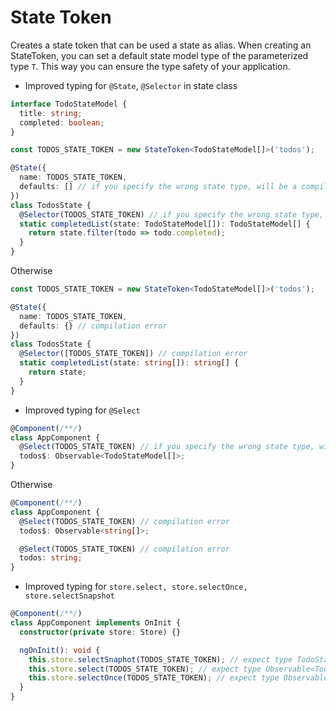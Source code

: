 # State Token

Creates a state token that can be used a state as alias. When creating an StateToken, you can set a default state model type of the parameterized type `T`. This way you can ensure the type safety of your application.

- Improved typing for `@State`, `@Selector` in state class

```ts
interface TodoStateModel {
  title: string;
  completed: boolean;
}

const TODOS_STATE_TOKEN = new StateToken<TodoStateModel[]>('todos');

@State({
  name: TODOS_STATE_TOKEN,
  defaults: [] // if you specify the wrong state type, will be a compilation error
})
class TodosState {
  @Selector(TODOS_STATE_TOKEN) // if you specify the wrong state type, will be a compilation error
  static completedList(state: TodoStateModel[]): TodoStateModel[] {
    return state.filter(todo => todo.completed);
  }
}
```

Otherwise

```ts
const TODOS_STATE_TOKEN = new StateToken<TodoStateModel[]>('todos');

@State({
  name: TODOS_STATE_TOKEN,
  defaults: {} // compilation error
})
class TodosState {
  @Selector([TODOS_STATE_TOKEN]) // compilation error
  static completedList(state: string[]): string[] {
    return state;
  }
}
```

- Improved typing for `@Select`

```ts
@Component(/**/)
class AppComponent {
  @Select(TODOS_STATE_TOKEN) // if you specify the wrong state type, will be a compilation error
  todos$: Observable<TodoStateModel[]>;
}
```

Otherwise

```ts
@Component(/**/)
class AppComponent {
  @Select(TODOS_STATE_TOKEN) // compilation error
  todos$: Observable<string[]>;

  @Select(TODOS_STATE_TOKEN) // compilation error
  todos: string;
}
```

- Improved typing for `store.select, store.selectOnce, store.selectSnapshot`

```ts
@Component(/**/)
class AppComponent implements OnInit {
  constructor(private store: Store) {}

  ngOnInit(): void {
    this.store.selectSnaphot(TODOS_STATE_TOKEN); // expect type TodoStateModel[]
    this.store.select(TODOS_STATE_TOKEN); // expect type Observable<TodoStateModel[]>
    this.store.selectOnce(TODOS_STATE_TOKEN); // expect type Observable<TodoStateModel[]>
  }
}
```
